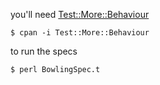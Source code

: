 you'll need [Test::More::Behaviour](https://github.com/bostonaholic/test-more-behaviour)

```
$ cpan -i Test::More::Behaviour
```

to run the specs

```
$ perl BowlingSpec.t
```
